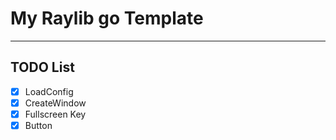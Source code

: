 # My Raylib go Template
---
## TODO List
- [x] LoadConfig
- [x] CreateWindow
- [x] Fullscreen Key
- [x] Button